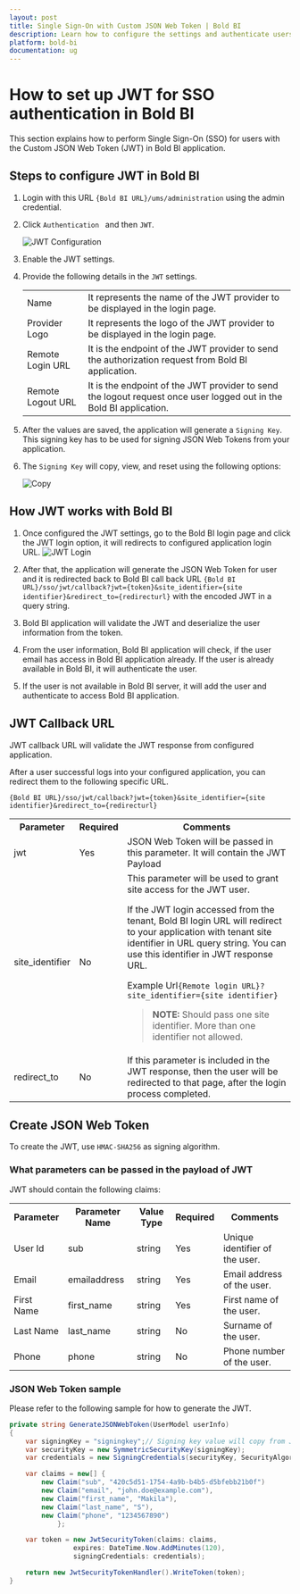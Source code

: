 ```yaml
---
layout: post
title: Single Sign-On with Custom JSON Web Token | Bold BI
description: Learn how to configure the settings and authenticate users with SSO using custom JSON Web Token with Bold BI application.
platform: bold-bi
documentation: ug
---
```


# How to set up JWT for SSO authentication in Bold BI

This section explains how to perform Single Sign-On (SSO) for users with the Custom JSON Web Token (JWT) in Bold BI application.

## Steps to configure JWT in Bold BI

1. Login with this URL `{Bold BI URL}/ums/administration` using the admin credential.

2. Click `Authentication ` and then `JWT`.

    ![JWT Configuration](/bold-bi-docs/static/assets/embedded/multi-tenancy/images/jwt-configuration.png)

3. Enable the JWT settings.

4. Provide the following details in the `JWT` settings.

    <table>

    <tr>
    <td>Name</td>
    <td>It represents the name of the JWT provider to be displayed in the login page.</td>
    </tr>

    <tr>
    <td>Provider Logo</td>
    <td>It represents the logo of the JWT provider to be displayed in the login page.</td>
    </tr>

    <tr>
    <td>Remote Login URL</td>
    <td>It is the endpoint of the JWT provider to send the authorization request from Bold BI application.</td>
    </tr>

    <tr>
    <td>Remote Logout URL</td>
    <td>It is the endpoint of the JWT provider to send the logout request once user logged out in the Bold BI application.</td>
    </tr>

    </table>

5. After the values are saved, the application will generate a `Signing Key`. This signing key has to be used for signing JSON Web Tokens from your application.  

6. The `Signing Key` will copy, view, and reset using the following options:

    ![Copy](/bold-bi-docs/static/assets/embedded/multi-tenancy/images/jwt-signingkey-options.png)

## How JWT works with Bold BI   

1. Once configured the JWT settings, go to the Bold BI login page and click the JWT login option, it will redirects to configured application login URL.
    ![JWT Login](/bold-bi-docs/static/assets/embedded/multi-tenancy/images/jwt-login-option.png)

2. After that, the application will generate the JSON Web Token for user and it is redirected back to Bold BI call back URL `{Bold BI URL}/sso/jwt/callback?jwt={token}&site_identifier={site identifier}&redirect_to={redirecturl}` with the encoded JWT in a query string.

3. Bold BI application will validate the JWT and deserialize the user information from the token.

4. From the user information, Bold BI application will check, if the user email has access in Bold BI application already. If the user is already available in Bold BI, it will authenticate the user.

5. If the user is not available in Bold BI server, it will add the user and authenticate to access Bold BI application.

## JWT Callback URL

  JWT callback URL will validate the JWT response from configured application.

  After a user successful logs into your configured application, you can redirect them to the following specific URL.
 
 `{Bold BI URL}/sso/jwt/callback?jwt={token}&site_identifier={site identifier}&redirect_to={redirecturl}`

  <table>
    <tr>
    <th>Parameter</th>
    <th>Required</th>
    <th>Comments</th>
  </tr>

   <tr>
   <td>jwt</td>
   <td>Yes</td>
   <td>JSON Web Token will be passed in this parameter. It will contain the JWT Payload</td>
   </tr>

   <tr>
   <td>site_identifier</td>
   <td>No</td>
   <td>This parameter will be used to grant site access for the JWT user. 
   
   If the JWT login accessed from the tenant, Bold BI login URL will redirect to your application with tenant site identifier in URL query string. You can use this identifier in JWT response URL.
   
   Example Url`{Remote login URL}?site_identifier={site identifier}`

   > **NOTE:** Should pass one site identifier. More than one identifier not allowed. 
   </td>
   </tr>

   <tr>
   <td>redirect_to</td>
   <td>No</td>
   <td>If this parameter is included in the JWT response, then the user will be redirected to that page, after the login process completed.</td>
   </tr>
   </table>


## Create JSON Web Token

To create the JWT, use `HMAC-SHA256` as signing algorithm.  


### What parameters can be passed in the payload of JWT

JWT should contain the following claims:

   <table>
   <tr>
    <th>Parameter</th>
    <th>Parameter Name</th>
    <th>Value Type</th>
    <th>Required</th>
    <th>Comments</th>
   </tr>

   <tr>
    <td>User Id</td>
   <td>sub</td>
   <td>string</td>
   <td>Yes</td>
   <td>Unique identifier of the user.</td>
   </tr>

   <tr>
   <td>Email</td>
   <td>emailaddress</td>
   <td>string</td>
   <td>Yes</td>
   <td>Email address of the user.</td>
   </tr>

   <tr>
   <td>First Name</td>
   <td>first_name</td>
   <td>string</td>
   <td>Yes</td>
   <td>First name of the user.</td>
   </tr>

   <tr>
   <td>Last Name</td>
   <td>last_name</td>
   <td>string</td>
   <td>No</td>
   <td>Surname of the user.</td>
   </tr>

   <tr>
   <td>Phone</td>
   <td>phone</td>
   <td>string</td>
   <td>No</td>
   <td>Phone number of the user.</td>
   </tr>
   </table>


### JSON Web Token sample

Please refer to the following sample for how to generate the JWT.

```c#
private string GenerateJSONWebToken(UserModel userInfo)    
{    
    var signingKey = "signingkey";// Signing key value will copy from JWT Settings page
    var securityKey = new SymmetricSecurityKey(signingKey);
    var credentials = new SigningCredentials(securityKey, SecurityAlgorithms.HmacSha256Signature, SecurityAlgorithms.Sha256Digest);

    var claims = new[] {
        new Claim("sub", "420c5d51-1754-4a9b-b4b5-d5bfebb21b0f")
        new Claim("email", "john.doe@example.com"),
        new Claim("first_name", "Makila"),
        new Claim("last_name", "S"),
        new Claim("phone", "1234567890")
            };

    var token = new JwtSecurityToken(claims: claims,
                expires: DateTime.Now.AddMinutes(120),
                signingCredentials: credentials);

    return new JwtSecurityTokenHandler().WriteToken(token);
}   
```
